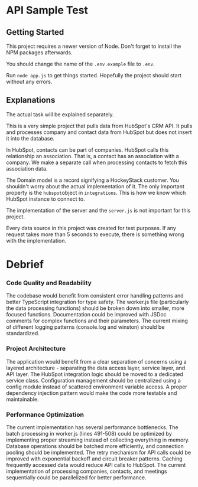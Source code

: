 # API Sample Test

## Getting Started

This project requires a newer version of Node. Don't forget to install the NPM packages afterwards.

You should change the name of the ```.env.example``` file to ```.env```.

Run ```node app.js``` to get things started. Hopefully the project should start without any errors.

## Explanations

The actual task will be explained separately.

This is a very simple project that pulls data from HubSpot's CRM API. It pulls and processes company and contact data from HubSpot but does not insert it into the database.

In HubSpot, contacts can be part of companies. HubSpot calls this relationship an association. That is, a contact has an association with a company. We make a separate call when processing contacts to fetch this association data.

The Domain model is a record signifying a HockeyStack customer. You shouldn't worry about the actual implementation of it. The only important property is the ```hubspot```object in ```integrations```. This is how we know which HubSpot instance to connect to.

The implementation of the server and the ```server.js``` is not important for this project.

Every data source in this project was created for test purposes. If any request takes more than 5 seconds to execute, there is something wrong with the implementation.




# Debrief

### Code Quality and Readability
The codebase would benefit from consistent error handling patterns and better TypeScript integration for type safety. The worker.js file (particularly the data processing functions) should be broken down into smaller, more focused functions. Documentation could be improved with JSDoc comments for complex functions and their parameters. The current mixing of different logging patterns (console.log and winston) should be standardized.

### Project Architecture
The application would benefit from a clear separation of concerns using a layered architecture - separating the data access layer, service layer, and API layer. The HubSpot integration logic should be moved to a dedicated service class. Configuration management should be centralized using a config module instead of scattered environment variable access. A proper dependency injection pattern would make the code more testable and maintainable.

### Performance Optimization
The current implementation has several performance bottlenecks. The batch processing in worker.js (lines 491-508) could be optimized by implementing proper streaming instead of collecting everything in memory. Database operations should be batched more efficiently, and connection pooling should be implemented. The retry mechanism for API calls could be improved with exponential backoff and circuit breaker patterns. Caching frequently accessed data would reduce API calls to HubSpot. The current implementation of processing companies, contacts, and meetings sequentially could be parallelized for better performance.